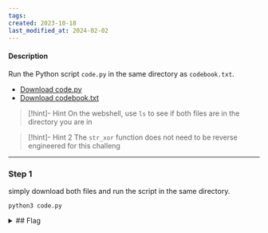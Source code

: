 ```yaml
---
tags: 
created: 2023-10-18
last_modified_at: 2024-02-02
---
```

#### Description
Run the Python script `code.py` in the same directory as `codebook.txt`.

- [Download code.py](https://artifacts.picoctf.net/c/2/code.py)
- [Download codebook.txt](https://artifacts.picoctf.net/c/2/codebook.txt)


> [!hint]- Hint
> On the webshell, use `ls` to see if both files are in the directory you are in

> [!hint]- Hint 2
> The `str_xor` function does not need to be reverse engineered for this challeng


---

### Step 1
simply download both files and run the script in the same directory. 
```
python3 code.py
```


<details>
  <summary>## Flag</summary>picoCTF{c0d3b00k_455157_7d102d7a}
</details>